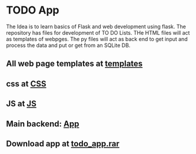 # TODO App
The Idea is to learn basics of Flask and web development using flask.
The repository has files for development of TO DO Lists.
THe HTML files will act as templates of webpges.
The py files will act as back end to get input and process the data and put or get from an SQLite DB.

## All web page templates at [templates](templates/)

## css at [CSS](static/css)

## JS at [JS](static/js)

## Main backend: [App](app.py)

## Download app at [todo_app.rar](https://raw.githubusercontent.com/Aniruddh-0701/TODO_App/master/TodoApp.rar?token=AORF4OSHBEUQARIP3EDOYQK7X6XDS)
